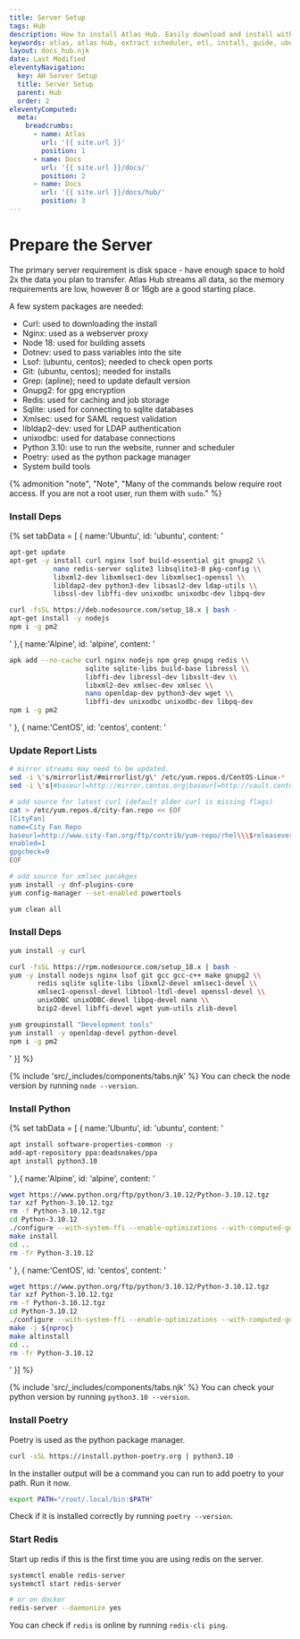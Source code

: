 ```yaml
---
title: Server Setup
tags: Hub
description: How to install Atlas Hub. Easily download and install with our ppa through apt!
keywords: atlas, atlas hub, extract scheduler, etl, install, guide, ubuntu server
layout: docs_hub.njk
date: Last Modified
eleventyNavigation:
  key: AH Server Setup
  title: Server Setup
  parent: Hub
  order: 2
eleventyComputed:
  meta:
    breadcrumbs:
      - name: Atlas
        url: '{{ site.url }}'
        position: 1
      - name: Docs
        url: '{{ site.url }}/docs/'
        position: 2
      - name: Docs
        url: '{{ site.url }}/docs/hub/'
        position: 3
---
```


# Prepare the Server

The primary server requirement is disk space - have enough space to hold 2x the data you plan to transfer. Atlas Hub streams all data, so the memory requirements are low, however 8 or 16gb are a good starting place.

A few system packages are needed:

- Curl: used to downloading the install
- Nginx: used as a webserver proxy
- Node 18: used for building assets
- Dotnev: used to pass variables into the site
- Lsof: (ubuntu, centos); needed to check open ports
- Git: (ubuntu, centos); needed for installs
- Grep: (apline); need to update default version
- Gnupg2: for gpg encryption
- Redis: used for caching and job storage
- Sqlite: used for connecting to sqlite databases
- Xmlsec: used for SAML request validation
- libldap2-dev: used for LDAP authentication
- unixodbc: used for database connections
- Python 3.10: use to run the website, runner and scheduler
- Poetry: used as the python package manager
- System build tools

{% admonition
   "note",
   "Note",
   "Many of the commands below require root access. If you are not a root user, run them with `sudo`."
%}

### Install Deps

{% set tabData = [
{
name:'Ubuntu',
id: 'ubuntu',
content: '

```bash
apt-get update
apt-get -y install curl nginx lsof build-essential git gnupg2 \\
           nano redis-server sqlite3 libsqlite3-0 pkg-config \\
           libxml2-dev libxmlsec1-dev libxmlsec1-openssl \\
           libldap2-dev python3-dev libsasl2-dev ldap-utils \\
           libssl-dev libffi-dev unixodbc unixodbc-dev libpq-dev

curl -fsSL https://deb.nodesource.com/setup_18.x | bash -
apt-get install -y nodejs
npm i -g pm2
```

'
},{
name:'Alpine',
id: 'alpine',
content: '

```bash
apk add --no-cache curl nginx nodejs npm grep gnupg redis \\
                   sqlite sqlite-libs build-base libressl \\
                   libffi-dev libressl-dev libxslt-dev \\
                   libxml2-dev xmlsec-dev xmlsec \\
                   nano openldap-dev python3-dev wget \\
                   libffi-dev unixodbc unixodbc-dev libpq-dev
npm i -g pm2
```

'
},
{
name:'CentOS',
id: 'centos',
content: '

### Update Report Lists

```bash
# mirror streams may need to be updated.
sed -i \'s/mirrorlist/#mirrorlist/g\' /etc/yum.repos.d/CentOS-Linux-*
sed -i \'s|#baseurl=http://mirror.centos.org|baseurl=http://vault.centos.org|g\' /etc/yum.repos.d/CentOS-Linux-*

# add source for latest curl (default older curl is missing flags)
cat > /etc/yum.repos.d/city-fan.repo << EOF
[CityFan]
name=City Fan Repo
baseurl=http://www.city-fan.org/ftp/contrib/yum-repo/rhel\\\$releasever/\\\$basearch/
enabled=1
gpgcheck=0
EOF

# add source for xmlsec pacakges
yum install -y dnf-plugins-core
yum config-manager --set-enabled powertools

yum clean all
```

### Install Deps

```bash
yum install -y curl

curl -fsSL https://rpm.nodesource.com/setup_18.x | bash -
yum -y install nodejs nginx lsof git gcc gcc-c++ make gnupg2 \\
       redis sqlite sqlite-libs libxml2-devel xmlsec1-devel \\
       xmlsec1-openssl-devel libtool-ltdl-devel openssl-devel \\
       unixODBC unixODBC-devel libpq-devel nano \\
       bzip2-devel libffi-devel wget yum-utils zlib-devel

yum groupinstall "Development tools"
yum install -y openldap-devel python-devel
npm i -g pm2
```

'
}] %}

{% include 'src/\_includes/components/tabs.njk' %}
You can check the node version by running `node --version`.

### Install Python

{% set tabData = [
{
name:'Ubuntu',
id: 'ubuntu',
content: '

```bash
apt install software-properties-common -y
add-apt-repository ppa:deadsnakes/ppa
apt install python3.10
```

'
},{
name:'Alpine',
id: 'alpine',
content: '

```bash
wget https://www.python.org/ftp/python/3.10.12/Python-3.10.12.tgz
tar xzf Python-3.10.12.tgz
rm -f Python-3.10.12.tgz
cd Python-3.10.12
./configure --with-system-ffi --enable-optimizations --with-computed-gotos --enable-loadable-sqlite-extensions
make install
cd ..
rm -fr Python-3.10.12
```

'
},
{
name:'CentOS',
id: 'centos',
content: '

```bash
wget https://www.python.org/ftp/python/3.10.12/Python-3.10.12.tgz
tar xzf Python-3.10.12.tgz
rm -f Python-3.10.12.tgz
cd Python-3.10.12
./configure --with-system-ffi --enable-optimizations --with-computed-gotos --enable-loadable-sqlite-extensions
make -j ${nproc}
make altinstall
cd ..
rm -fr Python-3.10.12
```

'
}] %}

{% include 'src/\_includes/components/tabs.njk' %}
You can check your python version by running `python3.10 --version`.

### Install Poetry

Poetry is used as the python package manager.

```bash
curl -sSL https://install.python-poetry.org | python3.10 -
```

In the installer output will be a command you can run to add poetry to your path. Run it now.

```bash
export PATH="/root/.local/bin:$PATH"
```

Check if it is installed correctly by running `poetry --version`.

### Start Redis

Start up redis if this is the first time you are using redis on the server.

```bash
systemctl enable redis-server
systemctl start redis-server

# or on docker
redis-server --daemonize yes
```

You can check if `redis` is online by running `redis-cli ping`.
